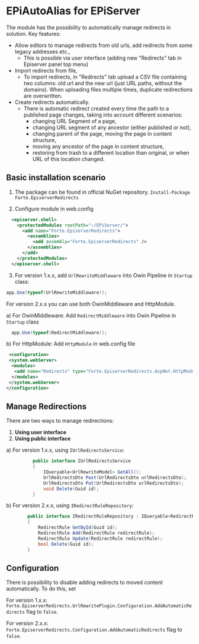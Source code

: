 # EPiAutoAlias for EPiServer

The module has the possibility to automatically manage redirects in solution. Key features:
 - Allow editors to manage redirects from old urls, add redirects from some legacy addresses etc.,
    - This is possible via user interface (adding new "Redirects" tab in Episerver panel top menu)
 - Import redirects from file,
    - To import redirects, in "Redirects" tab upload a CSV file containing two columns: old url and the new url (just URL paths, without the domains). When uploading files multiple times, duplicate redirections are overwritten. 
 - Create redirects automatically. 
    - There is automatic redirect created every time the path to a published page changes, taking into account different scenarios:
        - changing URL Segment of a page,
        - changing URL segment of any ancestor (either published or not),
        - changing parent of the page, moving the page in content structure,
        - moving any ancestor of the page in content structure,
        - restoring from trash to a different location than original, or when URL of this location changed.



Basic installation scenario
------------
1. The package can be found in official NuGet repository.
```Install-Package Forte.EpiserverRedirects``` 


2. Configure module in web.config

```xml
  <episerver.shell>
    <protectedModules rootPath="~/EPiServer/">
      <add name="Forte.EpiserverRedirects">
        <assemblies>
          <add assembly="Forte.EpiserverRedirects" />
        </assemblies>
      </add>
    </protectedModules>
  </episerver.shell>
```


3. For version 1.x.x, add ```UrlRewriteMiddleware``` into Owin Pipeline in ```Startup``` class:

```c#
app.Use(typeof(UrlRewriteMiddleware));
```


For version 2.x.x you can use both OwinMiddleware and HttpModule.

a) For OwinMiddleware:
  Add ```RedirectMiddleware``` into Owin Pipeline in ```Startup``` class

  ```c#
    app.Use(typeof(RedirectMiddleware));
  ```

b) For HttpModule:
  Add ```HttpModule``` in web.config file

  ```xml
   <configuration> 
   <system.webServer> 
    <modules> 
     <add name="Redirects" type="Forte.EpiserverRedirects.AspNet.HttpModule, Forte.EpiserverRedirects" />
    </modules> 
   </system.webServer> 
  </configuration>
  ```

Manage Redirections
------------
There are two ways to manage redirections:
1. **Using user interface**
2. **Using public interface**

a) For version 1.x.x, using ```IUrlRedirectsService```:

```       c#
          public interface IUrlRedirectsService
          {
              IQueryable<UrlRewriteModel> GetAll();
              UrlRedirectsDto Post(UrlRedirectsDto urlRedirectsDto);
              UrlRedirectsDto Put(UrlRedirectsDto urlRedirectsDto);
              void Delete(Guid id);
          }
```
b) For version 2.x.x, using ```IRedirectRuleRepository```:
    
```     c#
        public interface IRedirectRuleRepository : IQueryable<RedirectRule>
        {
            RedirectRule GetById(Guid id);
            RedirectRule Add(RedirectRule redirectRule);
            RedirectRule Update(RedirectRule redirectRule);
            bool Delete(Guid id);
        }
```
    
Configuration
-------------

There is possibility to disable adding redirects to moved content automatically. To do this, set

For version 1.x.x:
 `Forte.EpiserverRedirects.UrlRewritePlugin.Configuration.AddAutomaticRedirects` flag to `false`.

For version 2.x.x:
 `Forte.EpiserverRedirects.Configuration.AddAutomaticRedirects` flag to `false`.
